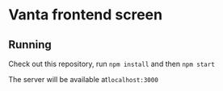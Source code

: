 # Vanta frontend screen

## Running

Check out this repository, run `npm install` and then `npm start`

The server will be available at`localhost:3000`
